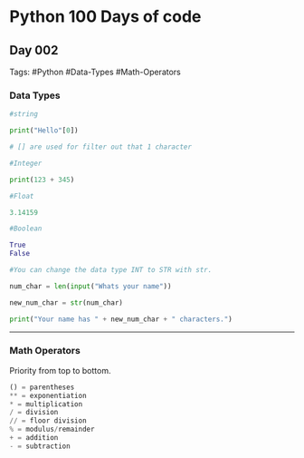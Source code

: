 # Python 100 Days of code

## Day 002

Tags: #Python #Data-Types #Math-Operators

### Data Types

```python
#string

print("Hello"[0])

# [] are used for filter out that 1 character

#Integer

print(123 + 345)

#Float

3.14159

#Boolean

True
False

#You can change the data type INT to STR with str.

num_char = len(input("Whats your name"))

new_num_char = str(num_char)

print("Your name has " + new_num_char + " characters.")
```
---

### Math Operators
Priority from top to bottom.

```python
() = parentheses
** = exponentiation
* = multiplication
/ = division
// = floor division
% = modulus/remainder
+ = addition
- = subtraction
```